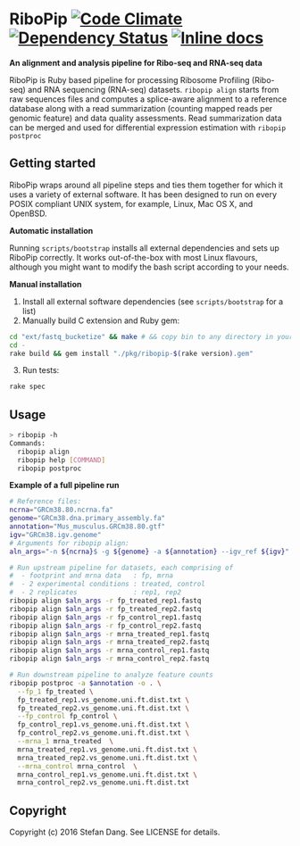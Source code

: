 RiboPip [![Code Climate](https://codeclimate.com/github/stepf/RiboPip/badges/gpa.svg)](https://codeclimate.com/github/stepf/RiboPip) [![Dependency Status](https://gemnasium.com/badges/github.com/stepf/RiboPip.svg)](https://gemnasium.com/github.com/stepf/RiboPip) [![Inline docs](http://inch-ci.org/github/stepf/RiboPip.svg)](http://inch-ci.org/github/stepf/RiboPip)
=========
**An alignment and analysis pipeline for Ribo-seq and RNA-seq data**

RiboPip is Ruby based pipeline for processing Ribosome Profiling (Ribo-seq) and RNA sequencing (RNA-seq) datasets. `ribopip align` starts from raw sequences files and computes a splice-aware alignment to a reference database along with a read summarization (counting mapped reads per genomic feature) and data quality assessments. Read summarization data can be merged and used for differential expression estimation with `ribopip postproc`

Getting started
---------------
RiboPip wraps around all pipeline steps and ties them together for which it uses a variety of external software. It has been designed to run on every POSIX compliant UNIX system, for example, Linux, Mac OS X, and OpenBSD.

**Automatic installation**

Running `scripts/bootstrap` installs all external dependencies and sets up RiboPip correctly. It works out-of-the-box with most Linux flavours, although you might want to modify the bash script according to your needs.

**Manual installation**

1. Install all external software dependencies (see `scripts/bootstrap` for a list)
2. Manually build C extension and Ruby gem:

```bash
cd "ext/fastq_bucketize" && make # && copy bin to any directory in your PATH
cd -
rake build && gem install "./pkg/ribopip-$(rake version).gem"
```

3. Run tests:

```bash
rake spec
```

Usage
---------------
```bash
> ribopip -h
Commands:
  ribopip align
  ribopip help [COMMAND]
  ribopip postproc
```

**Example of a full pipeline run**
```bash
# Reference files:
ncrna="GRCm38.80.ncrna.fa"
genome="GRCm38.dna.primary_assembly.fa"
annotation="Mus_musculus.GRCm38.80.gtf"
igv="GRCm38.igv.genome"
# Arguments for ribopip align:
aln_args="-n ${ncrna}$ -g ${genome} -a ${annotation} --igv_ref ${igv}"

# Run upstream pipeline for datasets, each comprising of
#  - footprint and mrna data   : fp, mrna
#  - 2 experimental conditions : treated, control
#  - 2 replicates              : rep1, rep2
ribopip align $aln_args -r fp_treated_rep1.fastq
ribopip align $aln_args -r fp_treated_rep2.fastq
ribopip align $aln_args -r fp_control_rep1.fastq
ribopip align $aln_args -r fp_control_rep2.fastq
ribopip align $aln_args -r mrna_treated_rep1.fastq
ribopip align $aln_args -r mrna_treated_rep2.fastq
ribopip align $aln_args -r mrna_control_rep1.fastq
ribopip align $aln_args -r mrna_control_rep2.fastq

# Run downstream pipeline to analyze feature counts
ribopip postproc -a $annotation -o . \
  --fp_1 fp_treated \
  fp_treated_rep1.vs_genome.uni.ft.dist.txt \
  fp_treated_rep2.vs_genome.uni.ft.dist.txt \
  --fp_control fp_control \
  fp_control_rep1.vs_genome.uni.ft.dist.txt \
  fp_control_rep2.vs_genome.uni.ft.dist.txt \
  --mrna_1 mrna_treated  \
  mrna_treated_rep1.vs_genome.uni.ft.dist.txt \
  mrna_treated_rep2.vs_genome.uni.ft.dist.txt \
  --mrna_control mrna_control  \
  mrna_control_rep1.vs_genome.uni.ft.dist.txt \
  mrna_control_rep2.vs_genome.uni.ft.dist.txt
```

## Copyright
Copyright (c) 2016 Stefan Dang. See LICENSE for details.
